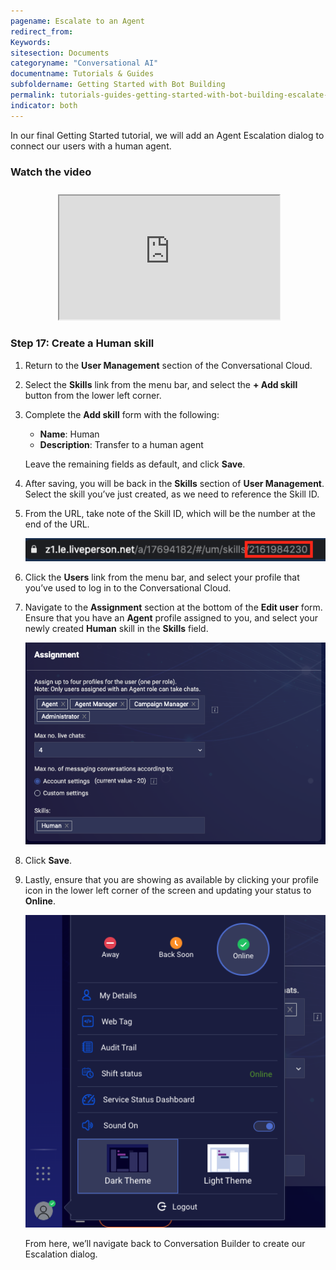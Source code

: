 ```yaml
---
pagename: Escalate to an Agent
redirect_from:
Keywords:
sitesection: Documents
categoryname: "Conversational AI"
documentname: Tutorials & Guides
subfoldername: Getting Started with Bot Building
permalink: tutorials-guides-getting-started-with-bot-building-escalate-to-an-agent.html
indicator: both
---
```


In our final Getting Started tutorial, we will add an Agent Escalation dialog to connect our users with a human agent.

### Watch the video

<div style="display: block; position: relative; max-width: 70%;margin:0 auto;"><div style="padding-top: 56.25%;"><iframe src="https://player.vimeo.com/video/451534344" allowfullscreen="" webkitallowfullscreen="" mozallowfullscreen="" style="width: 100%; height: 100%; position: absolute; top: 10px; bottom: 0px; right: 0px; left: 0px;"></iframe></div></div>
<br>

### Step 17: Create a Human skill

1. Return to the **User Management** section of the Conversational Cloud.
2. Select the **Skills** link from the menu bar, and select the **+ Add skill** button from the lower left corner. 
3. Complete the **Add skill** form with the following:

    * **Name**: Human
    * **Description**: Transfer to a human agent
	
	Leave the remaining fields as default, and click **Save**.

4. After saving, you will be back in the **Skills** section of **User Management**. Select the skill you’ve just created, as we need to reference the Skill ID.
5. From the URL, take note of the Skill ID, which will be the number at the end of the URL.

    <img class="fancyimage" style="width:600px" src="img/ConvoBuilder/getstartedtutorial/skill_id.png">

6. Click the **Users** link from the menu bar, and select your profile that you’ve used to log in to the Conversational Cloud.
7. Navigate to the **Assignment** section at the bottom of the **Edit user** form. Ensure that you have an **Agent** profile assigned to you, and select your newly created **Human** skill in the **Skills** field.

    <img class="fancyimage" style="width:600px" src="img/ConvoBuilder/getstartedtutorial/assign_skill.png">

8. Click **Save**.
9. Lastly, ensure that you are showing as available by clicking your profile icon in the lower left corner of the screen and updating your status to **Online**.

    <img class="fancyimage" style="width:600px" src="img/ConvoBuilder/getstartedtutorial/online_user.png">

    From here, we’ll navigate back to Conversation Builder to create our Escalation dialog.

